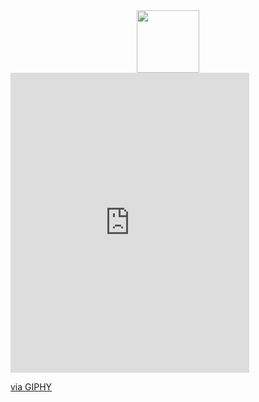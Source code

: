 <div id="header" align="center">
  <img src="https://giphy.com/gifs/hacktiv8-code-programming-programmer-lP8xu5t2DLGG045H8F" width="100"/>
</div>

<iframe src="https://giphy.com/embed/lP8xu5t2DLGG045H8F" width="382" height="480" frameBorder="0" class="giphy-embed" allowFullScreen></iframe><p><a href="https://giphy.com/gifs/hacktiv8-code-programming-programmer-lP8xu5t2DLGG045H8F">via GIPHY</a></p>
